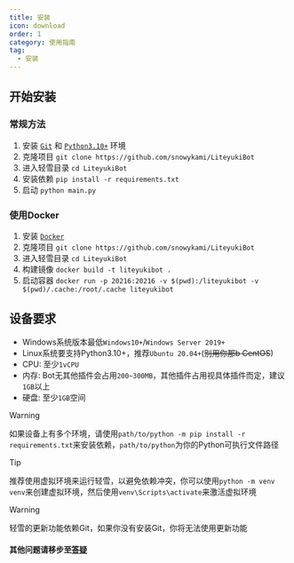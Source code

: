 ```yaml
---
title: 安装
icon: download
order: 1
category: 使用指南
tag:
  - 安装
---
```




## **开始安装**
### **常规方法**
1. 安装 [`Git`](https://git-scm.com/download/) 和 [`Python3.10+`](https://www.python.org/downloads/release/python-31010/) 环境
2. 克隆项目 `git clone https://github.com/snowykami/LiteyukiBot`
3. 进入轻雪目录 `cd LiteyukiBot`
4. 安装依赖 `pip install -r requirements.txt`
5. 启动 `python main.py`

### **使用Docker**
1. 安装 [`Docker`](https://docs.docker.com/get-docker/)
2. 克隆项目 `git clone https://github.com/snowykami/LiteyukiBot`
3. 进入轻雪目录 `cd LiteyukiBot`
4. 构建镜像 `docker build -t liteyukibot .`
5. 启动容器 `docker run -p 20216:20216 -v $(pwd):/liteyukibot -v $(pwd)/.cache:/root/.cache liteyukibot`

[//]: # ()
[//]: # (> [!tip])

[//]: # (> Windows请使用`%cd%`代替`$&#40;pwd&#41;`)

## **设备要求**
- Windows系统版本最低`Windows10+`/`Windows Server 2019+`
- Linux系统要支持Python3.10+，推荐`Ubuntu 20.04+`(~~别用你那b CentOS~~)
- CPU: 至少`1vCPU`
- 内存: Bot无其他插件会占用`200~300MB`，其他插件占用视具体插件而定，建议`1GB`以上
- 硬盘: 至少`1GB`空间

> [!warning]
> 如果设备上有多个环境，请使用`path/to/python -m pip install -r requirements.txt`来安装依赖，`path/to/python`为你的Python可执行文件路径

> [!tip]
> 推荐使用虚拟环境来运行轻雪，以避免依赖冲突，你可以使用`python -m venv venv`来创建虚拟环境，然后使用`venv\Scripts\activate`来激活虚拟环境

> [!warning]
> 轻雪的更新功能依赖Git，如果你没有安装Git，你将无法使用更新功能

#### 其他问题请移步至[答疑](/deployment/fandq)

[//]: # (#### 想在Linux命令行中拥有更好的体验？试试[TRSS_Liteyuki轻雪机器人管理脚本]&#40;https://timerainstarsky.github.io/TRSS_Liteyuki/&#41;，该功能仅供参考，不是LiteyukiBot官方提供的功能)
